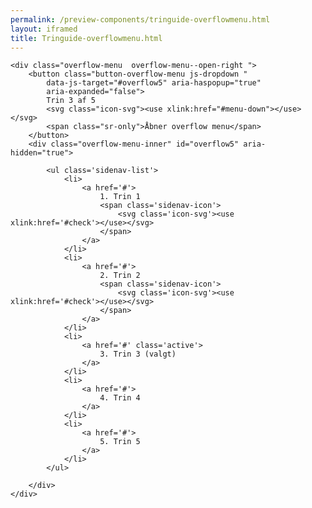 ```yaml
--- 
permalink: /preview-components/tringuide-overflowmenu.html
layout: iframed 
title: Tringuide-overflowmenu.html
---
```

<div class="container pt-5">

    <div class="overflow-menu  overflow-menu--open-right ">
        <button class="button-overflow-menu js-dropdown "
            data-js-target="#overflow5" aria-haspopup="true"
            aria-expanded="false">
            Trin 3 af 5
            <svg class="icon-svg"><use xlink:href="#menu-down"></use></svg>
            <span class="sr-only">Åbner overflow menu</span>
        </button>
        <div class="overflow-menu-inner" id="overflow5" aria-hidden="true">

            <ul class='sidenav-list'>
                <li>
                    <a href='#'>
                        1. Trin 1
                        <span class='sidenav-icon'>
                            <svg class='icon-svg'><use xlink:href='#check'></use></svg>
                        </span>
                    </a>
                </li>
                <li>
                    <a href='#'>
                        2. Trin 2
                        <span class='sidenav-icon'>
                            <svg class='icon-svg'><use xlink:href='#check'></use></svg>
                        </span>
                    </a>
                </li>
                <li>
                    <a href='#' class='active'>
                        3. Trin 3 (valgt)
                    </a>
                </li>
                <li>
                    <a href='#'>
                        4. Trin 4
                    </a>
                </li>
                <li>
                    <a href='#'>
                        5. Trin 5
                    </a>
                </li>
            </ul>

        </div>
    </div>

</div>